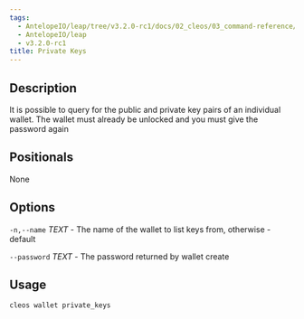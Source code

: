 ```yaml
---
tags:
  - AntelopeIO/leap/tree/v3.2.0-rc1/docs/02_cleos/03_command-reference/wallet/private_keys.md
  - AntelopeIO/leap
  - v3.2.0-rc1
title: Private Keys
---
```

## Description 

It is possible to query for the public and private key pairs of an individual wallet. The wallet must already be unlocked and you must give the password again

## Positionals
None

## Options
`-n,--name` _TEXT_ - The name of the wallet to list keys from, otherwise - default

`--password` _TEXT_ - The password returned by wallet create

## Usage


```javascript
cleos wallet private_keys
```
